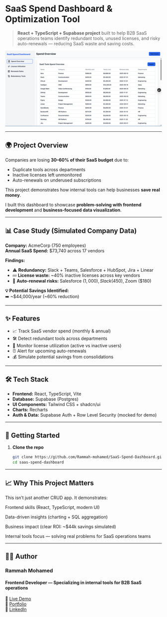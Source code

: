 # SaaS Spend Dashboard & Optimization Tool  

> **React + TypeScript + Supabase project** built to help B2B SaaS operations teams identify redundant tools, unused licenses, and risky auto-renewals — reducing SaaS waste and saving costs.  

![Dashboard Screenshot](./src/screenshots/Screenshot.png) <!-- Replace with your actual image path -->  

---

## 🌍 Project Overview  

Companies are losing **30–60% of their SaaS budget** due to:  
- Duplicate tools across departments  
- Inactive licenses left unmonitored  
- Auto-renewals on underused subscriptions  

This project demonstrates how internal tools can help businesses **save real money**.  

I built this dashboard to showcase **problem-solving with frontend development** and **business-focused data visualization**.  

---

## 📊 Case Study (Simulated Company Data)  

**Company:** AcmeCorp (750 employees)  
**Annual SaaS Spend:** $73,740 across 17 vendors  

**Findings:**  
- ⚠️ **Redundancy:** Slack + Teams, Salesforce + HubSpot, Jira + Linear  
- 💤 **License waste:** ~40% inactive licenses across key vendors  
- 🔄 **Auto-renewal risks:** Salesforce ($1,000), Slack ($450), Zoom ($180)  

**💡 Potential Savings Identified:**  
➡️ ~$44,000/year (~60% reduction)  

---

## ✨ Features  

- 📈 Track SaaS vendor spend (monthly & annual)  
- 🛠️ Detect redundant tools across departments  
- 👥 Monitor license utilization (active vs inactive users)  
- ⏰ Alert for upcoming auto-renewals  
- 💰 Simulate potential savings from consolidations  

---

## 🛠️ Tech Stack  

- **Frontend:** React, TypeScript, Vite  
- **Database:** Supabase (Postgres)  
- **UI Components:** Tailwind CSS + shadcn/ui  
- **Charts:** Recharts  
- **Auth & Data:** Supabase Auth + Row Level Security (mocked for demo)  

---

## 🚀 Getting Started  

1. **Clone the repo**  
   ```bash
   git clone https://github.com/Rammah-mohamed/SaaS-Spend-Dashboard.git
   cd saas-spend-dashboard

---

## 📈 Why This Project Matters

This isn’t just another CRUD app. It demonstrates:

Frontend skills (React, TypeScript, modern UI)

Data-driven insights (charting + SQL aggregation)

Business impact (clear ROI: ~$44k savings simulated)

Internal tools focus — solving real problems for SaaS operations teams

---

## 🧑‍💻 Author

### Rammah Mohamed
#### Frontend Developer — Specializing in internal tools for B2B SaaS operations

🔗 [Live Demo](https://saas-spend-dashboard.vercel.app)  
🔗 [Portfolio](https://coderver-portfolio.vercel.app)  
🔗 [LinkedIn](https://www.linkedin.com/in/rammah-mohamed)

